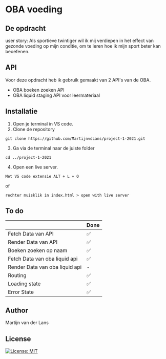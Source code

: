 # OBA voeding

## De opdracht
user story: Als sportieve twintiger wil ik mij verdiepen in het effect van gezonde voeding op mijn conditie, om te leren hoe ik mijn sport beter kan beoefenen.

## API
Voor deze opdracht heb ik gebruik gemaakt van 2 API's van de OBA.

* OBA boeken zoeken API
* OBA liquid staging API voor leermateriaal

## Installatie

1. Open je terminal in VS code.
2. Clone de repository

```
git clone https://github.com/MartijnvdLans/project-1-2021.git
```

3. Ga via de terminal naar de juiste folder

```
cd ../project-1-2021
```

4. Open een live server.
```
Met VS code extensie ALT + L + O
```

of 

```
rechter muisklik in index.html > open with live server
```

## To do

| | Done  |
| ------------- | ------------- |
| Fetch Data van API  | ✅ |
| Render Data van API | ✅ |
| Boeken zoeken op naam | ✅ |
| Fetch Data van oba liquid api | ✅ |
| Render Data van oba liquid api | - |
| Routing | ✅ |
| Loading state | ✅ |
| Error State | ✅ |

## Author

Martijn van der Lans

## License

[![License: MIT](https://img.shields.io/badge/License-MIT-yellow.svg)](https://opensource.org/licenses/MIT)